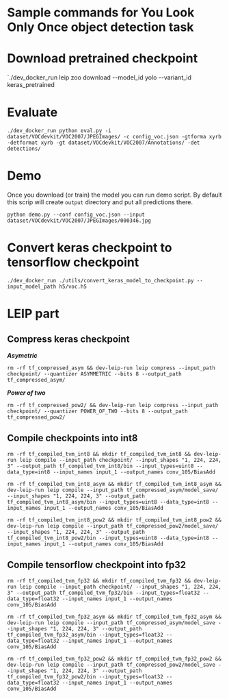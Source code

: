 # Sample commands for You Look Only Once object detection task

# Download pretrained checkpoint

`./dev_docker_run leip zoo download --model_id yolo --variant_id keras_pretrained

# Evaluate

`./dev_docker_run python eval.py -i dataset/VOCdevkit/VOC2007/JPEGImages/ -c config_voc.json -gtforma xyrb -detformat xyrb -gt dataset/VOCdevkit/VOC2007/Annotations/ -det detections/`

# Demo

Once you download (or train) the model you can run demo script. By default this scrip will create `output` directory and put all predictions there.

`python demo.py --conf config_voc.json --input dataset/VOCdevkit/VOC2007/JPEGImages/000346.jpg`

# Convert keras checkpoint to tensorflow checkpoint

`./dev_docker_run ./utils/convert_keras_model_to_checkpoint.py --input_model_path h5/voc.h5`

# LEIP part

## Compress keras checkpoint

***Asymetric***

`rm -rf tf_compressed_asym && dev-leip-run leip compress --input_path checkpoint/ --quantizer ASYMMETRIC --bits 8 --output_path tf_compressed_asym/`

***Power of two***

`rm -rf tf_compressed_pow2/ && dev-leip-run leip compress --input_path checkpoint/ --quantizer POWER_OF_TWO --bits 8 --output_path tf_compressed_pow2/`

## Compile checkpoints into int8

`rm -rf tf_compiled_tvm_int8 && mkdir tf_compiled_tvm_int8 && dev-leip-run leip compile --input_path checkpoint/ --input_shapes "1, 224, 224, 3" --output_path tf_compiled_tvm_int8/bin --input_types=uint8 --data_type=int8 --input_names input_1 --output_names conv_105/BiasAdd`

`rm -rf tf_compiled_tvm_int8_asym && mkdir tf_compiled_tvm_int8_asym && dev-leip-run leip compile --input_path tf_compressed_asym/model_save/ --input_shapes "1, 224, 224, 3" --output_path tf_compiled_tvm_int8_asym/bin --input_types=uint8 --data_type=int8 --input_names input_1 --output_names conv_105/BiasAdd`

`rm -rf tf_compiled_tvm_int8_pow2 && mkdir tf_compiled_tvm_int8_pow2 && dev-leip-run leip compile --input_path tf_compressed_pow2/model_save/ --input_shapes "1, 224, 224, 3" --output_path tf_compiled_tvm_int8_pow2/bin --input_types=uint8 --data_type=int8 --input_names input_1 --output_names conv_105/BiasAdd`

## Compile tensorflow checkpoint into fp32

`rm -rf tf_compiled_tvm_fp32 && mkdir tf_compiled_tvm_fp32 && dev-leip-run leip compile --input_path checkpoint/ --input_shapes "1, 224, 224, 3" --output_path tf_compiled_tvm_fp32/bin --input_types=float32 --data_type=float32 --input_names input_1 --output_names conv_105/BiasAdd`

`rm -rf tf_compiled_tvm_fp32_asym && mkdir tf_compiled_tvm_fp32_asym && dev-leip-run leip compile --input_path tf_compressed_asym/model_save --input_shapes "1, 224, 224, 3" --output_path tf_compiled_tvm_fp32_asym/bin --input_types=float32 --data_type=float32 --input_names input_1 --output_names conv_105/BiasAdd`

`rm -rf tf_compiled_tvm_fp32_pow2 && mkdir tf_compiled_tvm_fp32_pow2 && dev-leip-run leip compile --input_path tf_compressed_pow2/model_save --input_shapes "1, 224, 224, 3" --output_path tf_compiled_tvm_fp32_pow2/bin --input_types=float32 --data_type=float32 --input_names input_1 --output_names conv_105/BiasAdd`

